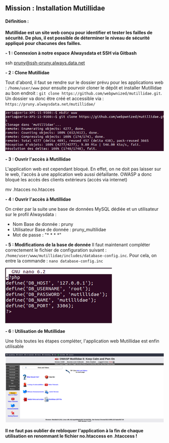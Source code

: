 ## Mission : Installation Mutillidae

#### Définition :
**Mutillidae est un site web conçu pour identifier et tester les failles de sécurité. De plus, il est possible de déterminer le niveau de sécurité appliqué pour chacunes des failles.**

**- 1 : Connexion à notre espace Alwaysdata et SSH via Gitbash**

ssh pruny@ssh-pruny.always.data.net

**- 2 : Clone Mutillidae**

Tout d'abord, il faut se rendre sur le dossier prévu pour les applications web : `/home/user/www` pour ensuite pourvoir cloner le dépôt et installer Mutillidae au bon endroit : `git clone https://github.com/webpwnized/mutillidae.git`. Un dossier va donc être créé et accessible via : `https://pruny.alwaysdata.net/mutillidae/`

![installationMultilidae](installationMultilidae.png)

**- 3 : Ouvrir l'accès à Mutillidae**

L'application web est cependant bloqué. En effet, on ne doit pas laisser sur le web, l'accès à une application web aussi défaillante. OWASP a donc bloqué les accès des clients extérieurs (accès via internet)

mv .htacces no.htacces

**- 4 : Ouvrir l'accès à Mutillidae**

On créer par la suite une base de données MySQL dédiée et un utilisateur sur le profil Alwaysdata :
- Nom Base de donnée : pruny
- Utilisateur Base de donnée : pruny_multilidae
- Mot de passe : "* * * *"

**- 5 : Modifications de la base de donnée**
Il faut maintenant compléter correctement le fichier de configuration suivant : `/home/user/www/mutillidae/includes/database-config.inc`. Pour cela, on entre la commande : `nano database-config.inc`

![installationMultilidae](instalationMultilidae5.png)


**- 6 : Utilisation de Mutillidae**

Une fois toutes les étapes compléter, l'application web Mutillidae est enfin utilisable 

![installationMultilidae](instalationMultilidae6.png)

**Il ne faut pas oublier de rebloquer l'application à la fin de chaque utilisation en renommant le fichier no.htaccess en .htaccess !**

